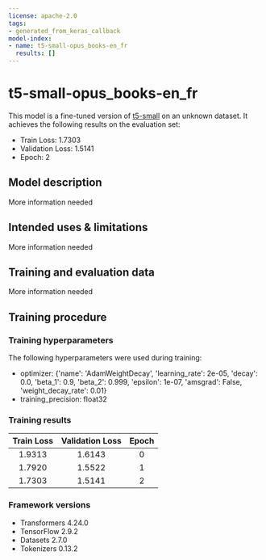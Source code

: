```yaml
---
license: apache-2.0
tags:
- generated_from_keras_callback
model-index:
- name: t5-small-opus_books-en_fr
  results: []
---
```


<!-- This model card has been generated automatically according to the information Keras had access to. You should
probably proofread and complete it, then remove this comment. -->

# t5-small-opus_books-en_fr

This model is a fine-tuned version of [t5-small](https://huggingface.co/t5-small) on an unknown dataset.
It achieves the following results on the evaluation set:
- Train Loss: 1.7303
- Validation Loss: 1.5141
- Epoch: 2

## Model description

More information needed

## Intended uses & limitations

More information needed

## Training and evaluation data

More information needed

## Training procedure

### Training hyperparameters

The following hyperparameters were used during training:
- optimizer: {'name': 'AdamWeightDecay', 'learning_rate': 2e-05, 'decay': 0.0, 'beta_1': 0.9, 'beta_2': 0.999, 'epsilon': 1e-07, 'amsgrad': False, 'weight_decay_rate': 0.01}
- training_precision: float32

### Training results

| Train Loss | Validation Loss | Epoch |
|:----------:|:---------------:|:-----:|
| 1.9313     | 1.6143          | 0     |
| 1.7920     | 1.5522          | 1     |
| 1.7303     | 1.5141          | 2     |


### Framework versions

- Transformers 4.24.0
- TensorFlow 2.9.2
- Datasets 2.7.0
- Tokenizers 0.13.2
